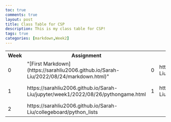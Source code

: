 ```yaml
---
toc: true
comments: true
layout: post
title: Class Table for CSP
description: This is my class table for CSP!
tags: true
categories: [markdown,Week2]
---
```


<table>
    <tr>
     <th>Week</th>
     <th>Assignment</th>
    </tr>
    <tr>
        <td>
            0
        </td>
        <td>
            "[First Markdown](https://sarahliu2006.github.io/Sarah-Liu/2022/08/24/markdown.html)" 
        </td>
        <td>
            0
        </td>
        <td>
            https://sarahliu2006.github.io/Sarah-Liu/jupyter/week0/2022/08/21/jupyterfirst.html
        </td>
    </tr>
    <tr>
        <td>
            1
        </td>
        <td>
            https://sarahliu2006.github.io/Sarah-Liu/jupyter/week1/2022/08/26/pythongame.html
        </td>
        <td>
            1
        </td>
        <td>
             https://sarahliu2006.github.io/Sarah-Liu/jupyter/week1/2022/08/28/bashtoolschecks.html   
        </td>
        <td>
            1
        </td>
        <td>
            https://sarahliu2006.github.io/Sarah-Liu/2022/09/05/Sarah-Liu_-Rhetorical-Precis.html
        </td>
        <td>
            1
        </td>
        <td>
            https://sarahliu2006.github.io/Sarah-Liu/vocab/
        </td>
    </tr>
    <tr>
        <td>
            2
        </td>
        <td>
            https://sarahliu2006.github.io/Sarah-Liu/collegeboard/python_lists
        </td>
    </tr>
</table>